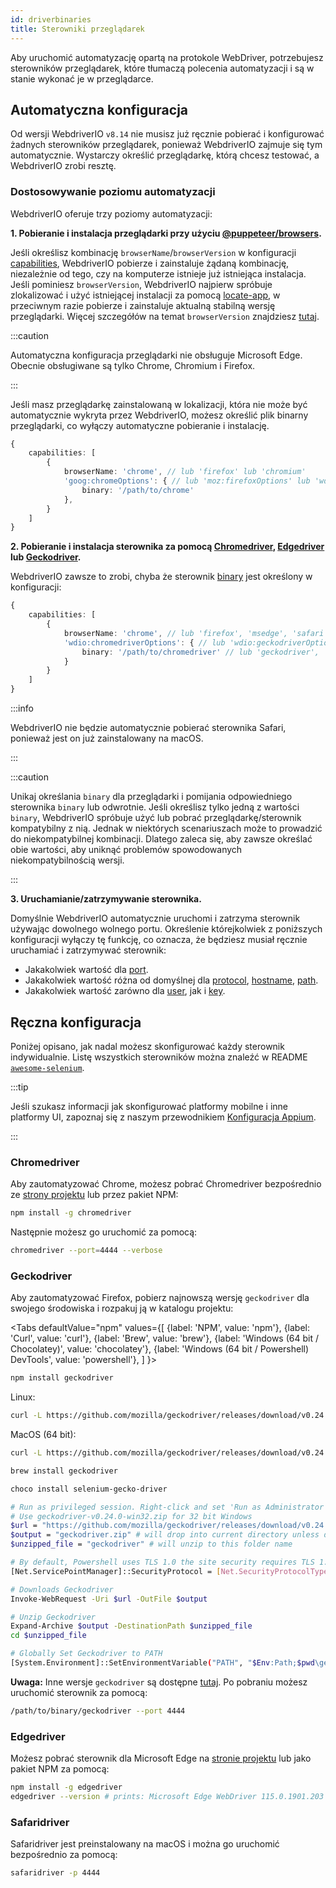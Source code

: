 ```yaml
---
id: driverbinaries
title: Sterowniki przeglądarek
---
```


Aby uruchomić automatyzację opartą na protokole WebDriver, potrzebujesz sterowników przeglądarek, które tłumaczą polecenia automatyzacji i są w stanie wykonać je w przeglądarce.

## Automatyczna konfiguracja

Od wersji WebdriverIO `v8.14` nie musisz już ręcznie pobierać i konfigurować żadnych sterowników przeglądarek, ponieważ WebdriverIO zajmuje się tym automatycznie. Wystarczy określić przeglądarkę, którą chcesz testować, a WebdriverIO zrobi resztę.

### Dostosowywanie poziomu automatyzacji

WebdriverIO oferuje trzy poziomy automatyzacji:

**1. Pobieranie i instalacja przeglądarki przy użyciu [@puppeteer/browsers](https://www.npmjs.com/package/@puppeteer/browsers).**

Jeśli określisz kombinację `browserName`/`browserVersion` w konfiguracji [capabilities](configuration#capabilities-1), WebdriverIO pobierze i zainstaluje żądaną kombinację, niezależnie od tego, czy na komputerze istnieje już istniejąca instalacja. Jeśli pominiesz `browserVersion`, WebdriverIO najpierw spróbuje zlokalizować i użyć istniejącej instalacji za pomocą [locate-app](https://www.npmjs.com/package/locate-app), w przeciwnym razie pobierze i zainstaluje aktualną stabilną wersję przeglądarki. Więcej szczegółów na temat `browserVersion` znajdziesz [tutaj](capabilities#automate-different-browser-channels).

:::caution

Automatyczna konfiguracja przeglądarki nie obsługuje Microsoft Edge. Obecnie obsługiwane są tylko Chrome, Chromium i Firefox.

:::

Jeśli masz przeglądarkę zainstalowaną w lokalizacji, która nie może być automatycznie wykryta przez WebdriverIO, możesz określić plik binarny przeglądarki, co wyłączy automatyczne pobieranie i instalację.

```ts
{
    capabilities: [
        {
            browserName: 'chrome', // lub 'firefox' lub 'chromium'
            'goog:chromeOptions': { // lub 'moz:firefoxOptions' lub 'wdio:chromedriverOptions'
                binary: '/path/to/chrome'
            },
        }
    ]
}
```

**2. Pobieranie i instalacja sterownika za pomocą [Chromedriver](https://www.npmjs.com/package/chromedriver), [Edgedriver](https://www.npmjs.com/package/edgedriver) lub [Geckodriver](https://www.npmjs.com/package/geckodriver).**

WebdriverIO zawsze to zrobi, chyba że sterownik [binary](capabilities#binary) jest określony w konfiguracji:

```ts
{
    capabilities: [
        {
            browserName: 'chrome', // lub 'firefox', 'msedge', 'safari', 'chromium'
            'wdio:chromedriverOptions': { // lub 'wdio:geckodriverOptions', 'wdio:edgedriverOptions'
                binary: '/path/to/chromedriver' // lub 'geckodriver', 'msedgedriver'
            }
        }
    ]
}
```

:::info

WebdriverIO nie będzie automatycznie pobierać sterownika Safari, ponieważ jest on już zainstalowany na macOS.

:::

:::caution

Unikaj określania `binary` dla przeglądarki i pomijania odpowiedniego sterownika `binary` lub odwrotnie. Jeśli określisz tylko jedną z wartości `binary`, WebdriverIO spróbuje użyć lub pobrać przeglądarkę/sterownik kompatybilny z nią. Jednak w niektórych scenariuszach może to prowadzić do niekompatybilnej kombinacji. Dlatego zaleca się, aby zawsze określać obie wartości, aby uniknąć problemów spowodowanych niekompatybilnością wersji.

:::

**3. Uruchamianie/zatrzymywanie sterownika.**

Domyślnie WebdriverIO automatycznie uruchomi i zatrzyma sterownik używając dowolnego wolnego portu. Określenie którejkolwiek z poniższych konfiguracji wyłączy tę funkcję, co oznacza, że będziesz musiał ręcznie uruchamiać i zatrzymywać sterownik:

- Jakakolwiek wartość dla [port](configuration#port).
- Jakakolwiek wartość różna od domyślnej dla [protocol](configuration#protocol), [hostname](configuration#hostname), [path](configuration#path).
- Jakakolwiek wartość zarówno dla [user](configuration#user), jak i [key](configuration#key).

## Ręczna konfiguracja

Poniżej opisano, jak nadal możesz skonfigurować każdy sterownik indywidualnie. Listę wszystkich sterowników można znaleźć w README [`awesome-selenium`](https://github.com/christian-bromann/awesome-selenium#driver).

:::tip

Jeśli szukasz informacji jak skonfigurować platformy mobilne i inne platformy UI, zapoznaj się z naszym przewodnikiem [Konfiguracja Appium](appium).

:::

### Chromedriver

Aby zautomatyzować Chrome, możesz pobrać Chromedriver bezpośrednio ze [strony projektu](http://chromedriver.chromium.org/downloads) lub przez pakiet NPM:

```bash npm2yarn
npm install -g chromedriver
```

Następnie możesz go uruchomić za pomocą:

```sh
chromedriver --port=4444 --verbose
```

### Geckodriver

Aby zautomatyzować Firefox, pobierz najnowszą wersję `geckodriver` dla swojego środowiska i rozpakuj ją w katalogu projektu:

<Tabs
  defaultValue="npm"
  values={[
    {label: 'NPM', value: 'npm'},
    {label: 'Curl', value: 'curl'},
    {label: 'Brew', value: 'brew'},
    {label: 'Windows (64 bit / Chocolatey)', value: 'chocolatey'},
    {label: 'Windows (64 bit / Powershell) DevTools', value: 'powershell'},
  ]
}>
<TabItem value="npm">

```bash npm2yarn
npm install geckodriver
```

</TabItem>
<TabItem value="curl">

Linux:

```sh
curl -L https://github.com/mozilla/geckodriver/releases/download/v0.24.0/geckodriver-v0.24.0-linux64.tar.gz | tar xz
```

MacOS (64 bit):

```sh
curl -L https://github.com/mozilla/geckodriver/releases/download/v0.24.0/geckodriver-v0.24.0-macos.tar.gz | tar xz
```

</TabItem>
<TabItem value="brew">

```sh
brew install geckodriver
```

</TabItem>
<TabItem value="chocolatey">

```sh
choco install selenium-gecko-driver
```

</TabItem>
<TabItem value="powershell">

```sh
# Run as privileged session. Right-click and set 'Run as Administrator'
# Use geckodriver-v0.24.0-win32.zip for 32 bit Windows
$url = "https://github.com/mozilla/geckodriver/releases/download/v0.24.0/geckodriver-v0.24.0-win64.zip"
$output = "geckodriver.zip" # will drop into current directory unless defined otherwise
$unzipped_file = "geckodriver" # will unzip to this folder name

# By default, Powershell uses TLS 1.0 the site security requires TLS 1.2
[Net.ServicePointManager]::SecurityProtocol = [Net.SecurityProtocolType]::Tls12

# Downloads Geckodriver
Invoke-WebRequest -Uri $url -OutFile $output

# Unzip Geckodriver
Expand-Archive $output -DestinationPath $unzipped_file
cd $unzipped_file

# Globally Set Geckodriver to PATH
[System.Environment]::SetEnvironmentVariable("PATH", "$Env:Path;$pwd\geckodriver.exe", [System.EnvironmentVariableTarget]::Machine)
```

</TabItem>
</Tabs>

**Uwaga:** Inne wersje `geckodriver` są dostępne [tutaj](https://github.com/mozilla/geckodriver/releases). Po pobraniu możesz uruchomić sterownik za pomocą:

```sh
/path/to/binary/geckodriver --port 4444
```

### Edgedriver

Możesz pobrać sterownik dla Microsoft Edge na [stronie projektu](https://developer.microsoft.com/en-us/microsoft-edge/tools/webdriver/) lub jako pakiet NPM za pomocą:

```sh
npm install -g edgedriver
edgedriver --version # prints: Microsoft Edge WebDriver 115.0.1901.203 (a5a2b1779bcfe71f081bc9104cca968d420a89ac)
```

### Safaridriver

Safaridriver jest preinstalowany na macOS i można go uruchomić bezpośrednio za pomocą:

```sh
safaridriver -p 4444
```